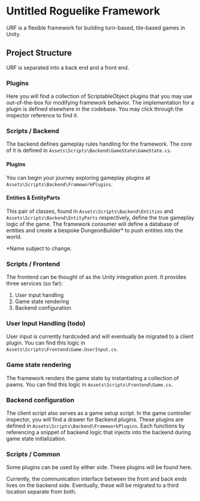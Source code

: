 # Untitled Roguelike Framework
URF is a flexible framework for building turn-based, tile-based games in Unity.

## Project Structure
URF is separated into a back end and a front end.

### Plugins
Here you will find a collection of ScriptableObject plugins that you may use out-of-the-box for modifying framework behavior. The implementation for a plugin is defined elsewhere in the codebase. You may click through the inspector reference to find it.

### Scripts / Backend
The backend defines gameplay rules handling for the framework. The core of it is defined in `Assets\Scripts\Backend\GameState\GameState.cs`.

#### Plugins
You can begin your journey exploring gameplay plugins at `Assets\Scripts\Backend\FrameworkPlugins`.

#### Entities & EntityParts
This pair of classes, found in `Assets\Scripts\Backend\Entities` and `Assets\Scripts\Backend\EntityParts` respectively, define the true gameplay logic of the game. The framework consumer will define a database of entities and create a bespoke DungeonBuilder* to push entities into the world.

*Name subject to change.

### Scripts / Frontend
The frontend can be thought of as the Unity integration point. It provides three services (so far):

1. User input handling
2. Game state rendering
3. Backend configuration

### User Input Handling (todo)
User input is currently hardcoded and will eventually be migrated to a client plugin. You can find this logic in `Assets\Scripts\Frontend\Game.UserInput.cs`.

### Game state rendering
The framework renders the game state by instantiating a collection of pawns. You can find this logic in `Assets\Scripts\Frontend\Game.cs`.

### Backend configuration
The client script also serves as a game setup script. In the game controller inspector, you will find a drawer for Backend plugins. These plugins are defined in `Assets\Scripts\Backend\FrameworkPlugins`. Each functions by referencing a snippet of backend logic that injects into the backend during game state initialization.

### Scripts / Common
Some plugins can be used by either side. These plugins will be found here.

Currently, the communication interface between the front and back ends lives on the backend side. Eventually, these will be migrated to a third location separate from both.
